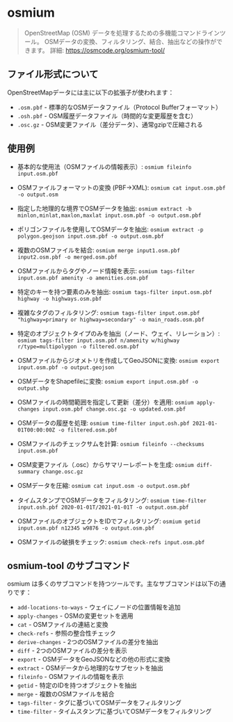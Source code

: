 # osmium

> OpenStreetMap (OSM) データを処理するための多機能コマンドラインツール。
> OSMデータの変換、フィルタリング、結合、抽出などの操作ができます。
> 詳細: https://osmcode.org/osmium-tool/

## ファイル形式について

OpenStreetMapデータには主に以下の拡張子が使われます：
- `.osm.pbf` - 標準的なOSMデータファイル（Protocol Bufferフォーマット）
- `.osh.pbf` - OSM履歴データファイル（時間的な変更履歴を含む）
- `.osc.gz` - OSM変更ファイル（差分データ）、通常gzipで圧縮される

## 使用例

- 基本的な使用法（OSMファイルの情報表示）:
  `osmium fileinfo input.osm.pbf`

- OSMファイルフォーマットの変換 (PBF→XML):
  `osmium cat input.osm.pbf -o output.osm`

- 指定した地理的な境界でOSMデータを抽出:
  `osmium extract -b minlon,minlat,maxlon,maxlat input.osm.pbf -o output.osm.pbf`

- ポリゴンファイルを使用してOSMデータを抽出:
  `osmium extract -p polygon.geojson input.osm.pbf -o output.osm.pbf`

- 複数のOSMファイルを結合:
  `osmium merge input1.osm.pbf input2.osm.pbf -o merged.osm.pbf`

- OSMファイルからタグやノード情報を表示:
  `osmium tags-filter input.osm.pbf amenity -o amenities.osm.pbf`

- 特定のキーを持つ要素のみを抽出:
  `osmium tags-filter input.osm.pbf highway -o highways.osm.pbf`

- 複雑なタグのフィルタリング:
  `osmium tags-filter input.osm.pbf "highway=primary or highway=secondary" -o main_roads.osm.pbf`

- 特定のオブジェクトタイプのみを抽出（ノード、ウェイ、リレーション）:
  `osmium tags-filter input.osm.pbf n/amenity w/highway r/type=multipolygon -o filtered.osm.pbf`

- OSMファイルからジオメトリを作成してGeoJSONに変換:
  `osmium export input.osm.pbf -o output.geojson`

- OSMデータをShapefileに変換:
  `osmium export input.osm.pbf -o output.shp`

- OSMファイルの時間範囲を指定して更新（差分）を適用:
  `osmium apply-changes input.osm.pbf change.osc.gz -o updated.osm.pbf`

- OSMデータの履歴を処理:
  `osmium time-filter input.osh.pbf 2021-01-01T00:00:00Z -o filtered.osm.pbf`

- OSMファイルのチェックサムを計算:
  `osmium fileinfo --checksums input.osm.pbf`

- OSM変更ファイル（.osc）からサマリーレポートを生成:
  `osmium diff-summary change.osc.gz`

- OSMデータを圧縮:
  `osmium cat input.osm -o output.osm.pbf`

- タイムスタンプでOSMデータをフィルタリング:
  `osmium time-filter input.osh.pbf 2020-01-01T/2021-01-01T -o output.osm.pbf`

- OSMファイルのオブジェクトをIDでフィルタリング:
  `osmium getid input.osm.pbf n12345 w9876 -o output.osm.pbf`

- OSMファイルの破損をチェック:
  `osmium check-refs input.osm.pbf`

## osmium-tool のサブコマンド

osmium は多くのサブコマンドを持つツールです。主なサブコマンドは以下の通りです：

- `add-locations-to-ways` - ウェイにノードの位置情報を追加
- `apply-changes` - OSMの変更セットを適用
- `cat` - OSMファイルの連結と変換
- `check-refs` - 参照の整合性チェック
- `derive-changes` - 2つのOSMファイルの差分を抽出
- `diff` - 2つのOSMファイルの差分を表示
- `export` - OSMデータをGeoJSONなどの他の形式に変換
- `extract` - OSMデータから地理的なサブセットを抽出
- `fileinfo` - OSMファイルの情報を表示
- `getid` - 特定のIDを持つオブジェクトを抽出
- `merge` - 複数のOSMファイルを結合
- `tags-filter` - タグに基づいてOSMデータをフィルタリング
- `time-filter` - タイムスタンプに基づいてOSMデータをフィルタリング
